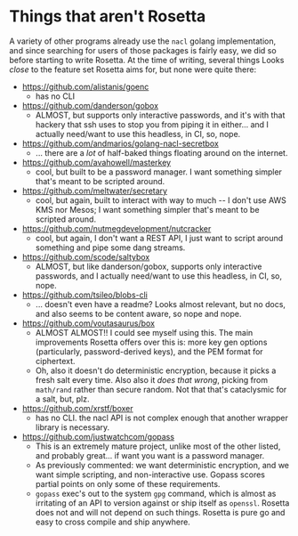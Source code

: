 Things that aren't Rosetta
==========================

A variety of other programs already use the `nacl` golang implementation, and
since searching for users of those packages is fairly easy, we did so before
starting to write Rosetta.  At the time of writing, several things Looks
*close* to the feature set Rosetta aims for, but none were quite there:

- https://github.com/alistanis/goenc
  - has no CLI
- https://github.com/danderson/gobox
  - ALMOST, but supports only interactive passwords, and it's with that hackery that ssh uses to stop you from piping it in either... and I actually need/want to use this headless, in CI, so, nope.
- https://github.com/andmarios/golang-nacl-secretbox
  - ... there are a *lot* of half-baked things floating around on the internet.
- https://github.com/avahowell/masterkey
  - cool, but built to be a password manager.  I want something simpler that's meant to be scripted around.
- https://github.com/meltwater/secretary
  - cool, but again, built to interact with way to much -- I don't use AWS KMS nor Mesos; I want something simpler that's meant to be scripted around.
- https://github.com/nutmegdevelopment/nutcracker
  - cool, but again, I don't want a REST API, I just want to script around something and pipe some dang streams.
- https://github.com/scode/saltybox
  - ALMOST, but like danderson/gobox, supports only interactive passwords, and I actually need/want to use this headless, in CI, so, nope.
- https://github.com/tsileo/blobs-cli
  - ... doesn't even have a readme?  Looks almost relevant, but no docs, and also seems to be content aware, so nope and nope.
- https://github.com/voutasaurus/box
  - ALMOST ALMOST!!  I could see myself using this.  The main improvements Rosetta offers over this is: more key gen options (particularly, password-derived keys), and the PEM format for ciphertext.
  - Oh, also it doesn't do deterministic encryption, because it picks a fresh salt every time.  Also also it *does that wrong*, picking from `math/rand` rather than secure random.  Not that that's cataclysmic for a salt, but, plz.
- https://github.com/xrstf/boxer
  - has no CLI.  the nacl API is not complex enough that another wrapper library is necessary.
- https://github.com/justwatchcom/gopass
  - This is an extremely mature project, unlike most of the other listed, and probably great... if want you want is a password manager.
  - As previously commented: we want deterministic encryption, and we want simple scripting, and non-interactive use.  Gopass scores partial points on only some of these requirements.
  - `gopass` exec's out to the system `gpg` command, which is almost as irritating of an API to version against or ship itself as `openssl`.  Rosetta does not and will not depend on such things.  Rosetta is pure go and easy to cross compile and ship anywhere.
